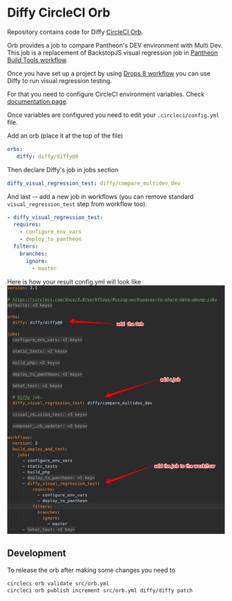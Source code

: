 # Diffy CircleCI Orb

Repository contains code for Diffy [CircleCI Orb](https://circleci.com/docs/2.0/orb-intro/).

Orb provides a job to compare Pantheon's DEV environment with Multi Dev. This job is a replacement of
BackstopJS visual regression job in [Pantheon Build Tools workflow](https://pantheon.io/docs/guides/build-tools).

Once you have set up a project by using [Drops 8 workflow](https://github.com/pantheon-systems/example-drops-8-composer) you can use
Diffy to run visual regression testing.

For that you need to configure CircleCI environment variables. Check [documentation page](https://diffy.website/documentation/pantheon-build-tools).

Once variables are configured you need to edit your `.circleci/config.yml` file.

Add an orb (place it at the top of the file)
```yaml
orbs:
   diffy: diffy/diffy@0
```

Then declare Diffy's job in jobs section
```yaml
diffy_visual_regression_test: diffy/compare_multidev_dev
```

And last -- add a new job in workflows (you can remove standard `visual_regression_test` step from workflow too).

```yaml
- diffy_visual_regression_test:
  requires:
    - configure_env_vars
    - deploy_to_pantheon
  filters:
    branches:
      ignore:
        - master
```

Here is how your result config.yml will look like
![Diffy CircleCI add custom Orb](img/diffy-orb-drops-8-build-tools.png)

## Development

To release the orb after making some changes you need to
```
circleci orb validate src/orb.yml
circleci orb publish increment src/orb.yml diffy/diffy patch
```